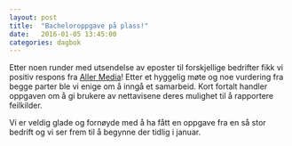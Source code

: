 ```yaml
---
layout: post
title:  "Bacheloroppgave på plass!"
date:   2016-01-05 13:45:00
categories: dagbok
---
```

Etter noen runder med utsendelse av eposter til forskjellige bedrifter fikk vi positiv respons
fra <a href="http://www.aller.no/">Aller Media</a>!
Etter et hyggelig møte og noe vurdering fra begge parter ble vi enige om å inngå et samarbeid.
Kort fortalt handler oppgaven om å gi brukere av nettavisene deres mulighet til å rapportere feilkilder.

Vi er veldig glade og fornøyde med å ha fått en oppgave fra en så stor bedrift og vi ser frem til å begynne der tidlig
i januar.
